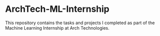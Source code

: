 # ArchTech-ML-Internship
This repository contains the tasks and projects I completed as part of the Machine Learning Internship at Arch Technologies.

